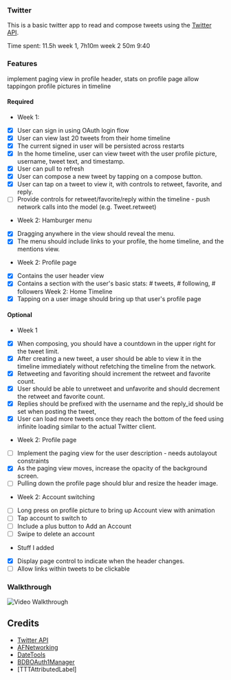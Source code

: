 ### Twitter

This is a basic twitter app to read and compose tweets using the [Twitter API](https://apps.twitter.com/).

Time spent: 11.5h week 1, 7h10m week 2 50m 9:40

### Features

implement paging view in profile header, stats on profile page
allow tappingon profile pictures in timeline

#### Required

* Week 1:
 - [x] User can sign in using OAuth login flow
 - [x] User can view last 20 tweets from their home timeline
 - [x] The current signed in user will be persisted across restarts
 - [x] In the home timeline, user can view tweet with the user profile picture, username, tweet text, and timestamp. 
 - [x] User can pull to refresh
 - [x] User can compose a new tweet by tapping on a compose button.
 - [x] User can tap on a tweet to view it, with controls to retweet, favorite, and reply.
 - [ ] Provide controls for retweet/favorite/reply within the timeline - push network calls into the model (e.g. Tweet.retweet)
* Week 2: Hamburger menu
 - [x] Dragging anywhere in the view should reveal the menu.
 - [x] The menu should include links to your profile, the home timeline, and the mentions view.
* Week 2: Profile page
 - [x] Contains the user header view
 - [x] Contains a section with the user's basic stats: # tweets, # following, # followers
Week 2: Home Timeline
 - [x] Tapping on a user image should bring up that user's profile page

#### Optional

* Week 1
 - [x] When composing, you should have a countdown in the upper right for the tweet limit.
 - [x] After creating a new tweet, a user should be able to view it in the timeline immediately without refetching the timeline from the network.
 - [x] Retweeting and favoriting should increment the retweet and favorite count.
 - [x] User should be able to unretweet and unfavorite and should decrement the retweet and favorite count.
 - [x] Replies should be prefixed with the username and the reply_id should be set when posting the tweet,
 - [x] User can load more tweets once they reach the bottom of the feed using infinite loading similar to the actual Twitter client.
* Week 2: Profile page
 - [ ] Implement the paging view for the user description - needs autolayout constraints
 - [x] As the paging view moves, increase the opacity of the background screen.
 - [ ] Pulling down the profile page should blur and resize the header image.
* Week 2: Account switching
 - [ ] Long press on profile picture to bring up Account view with animation
 - [ ] Tap account to switch to
 - [ ] Include a plus button to Add an Account
 - [ ] Swipe to delete an account
* Stuff I added
 - [x] Display page control to indicate when the header changes.
 - [ ] Allow links within tweets to be clickable

### Walkthrough
![Video Walkthrough](http://i.imgur.com/fdB7qE4.gif)

Credits
---------
* [Twitter API](https://apps.twitter.com/)
* [AFNetworking](https://github.com/AFNetworking/AFNetworking)
* [DateTools](https://github.com/MatthewYork/DateTools)
* [BDBOAuth1Manager](https://github.com/bdbergeron/BDBOAuth1Manager)
* [TTTAttributedLabel]